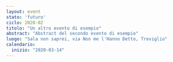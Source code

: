 ```yaml
---
layout: event
stato: 'futuro'
ciclo: 2020-02
titolo: "Un altro evento di esempio"
abstract: "Abstract del secondo evento di esempio"
luogo: "Sala non saprei, via Non me l'Hanno Detto, Treviglio"
calendario:
  inizio: "2020-03-14"
---
```

